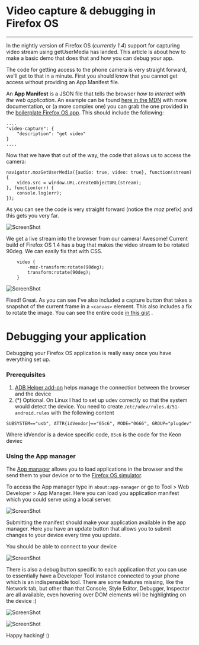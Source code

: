 # Video capture & debugging in Firefox OS 
----

In the nightly version of Firefox OS (_currently 1.4_) support for capturing video stream using getUserMedia has landed.
This article is about how to make a basic demo that does that and how you can debug your app.

The code for getting access to the phone camera is very straight forward, we'll get to that in a minute. First you should know that you cannot get access without providing an App Manifest file.

An **App Manifest** is a JSON file that tells the browser _how to interact with the web application_. An example can be found [here in the MDN](https://developer.mozilla.org/en-US/Apps/Developing/Manifest#Example_manifest) with more documentation, or (a more complex one) you can grab the one provided in the [boilerplate Firefox OS app](https://github.com/robnyman/Firefox-OS-Boilerplate-App/blob/gh-pages/manifest.webapp). This should include the following:

````
....
"video-capture": {
    "description": "get video"
}
....
````

Now that we have that out of the way, the code that allows us to access the camera:


````
navigator.mozGetUserMedia({audio: true, video: true}, function(stream) {
    video.src = window.URL.createObjectURL(stream);
}, function(err) {
    console.log(err);
});
````

As you can see the code is very straight forward (notice the *moz* prefix) and this gets you very far.

![ScreenShot](http://imgur.com/GJ4WBQU.png)

We get a live stream into the browser from our camera! Awesome!
Current build of Firefox OS 1.4 has a bug that makes the video stream to be rotated 90deg.
We can easily fix that with CSS.

````
    video {
        -moz-transform:rotate(90deg);
        transform:rotate(90deg);
    }
````

![ScreenShot](http://imgur.com/ugUIxmv.png)

Fixed! Great. As you can see I've also included a capture button that takes a snapshot of the current frame in a `<canvas>` element. This also includes a fix to rotate the image. You can see the entire code [in this gist](https://gist.github.com/piatra/9240045) .

# Debugging your application

Debugging your Firefox OS application is really easy once you have everything set up.

### Prerequisites
1. [ADB Helper add-on](https://ftp.mozilla.org/pub/mozilla.org/labs/fxos-simulator/) helps manage the connection between the browser and the device
2. (*) Optional. On Linux I had to set up udev correctly so that the system would detect the device. You need to create `/etc/udev/rules.d/51-android.rules` with the following content

````
SUBSYSTEM=="usb", ATTR{idVendor}=="05c6", MODE="0666", GROUP="plugdev"
````

Where idVendor is a device specific code, `05c6` is the code for the Keon deviec

### Using the App manager
The [App manager](https://developer.mozilla.org/en-US/Firefox_OS/Using_the_App_Manager) allows you to load applications in the browser and the send them to your device or to the [Firefox OS simulator](https://ftp.mozilla.org/pub/mozilla.org/labs/fxos-simulator/).

To access the App manager type in `about:app-manager` or go to Tool > Web Developer > App Manager. Here you can load you application manifest which you could serve using a local server.

![ScreenShot](http://imgur.com/I98onp9.png)

Submitting the manifest should make your application available in the app manager. Here you have an update button that allows you to submit changes to your device every time you update.

You should be able to connect to your device

![ScreenShot](http://imgur.com/oFoLMFy.png)

There is also a debug button specific to each application that you can use to essentially have a Developer Tool instance connected to your phone which is an indispensable tool.
There are some features missing, like the Network tab, but other than that Console, Style Editor, Debugger, Inspector are all available, even hovering over DOM elements will be highlighting on the device :)

![ScreenShot](http://imgur.com/ZasBnvI.png)

![ScreenShot](http://imgur.com/U6LZMJR.png)

Happy hacking! :)


































